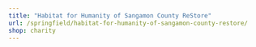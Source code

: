 ```yaml
---
title: "Habitat for Humanity of Sangamon County ReStore"
url: /springfield/habitat-for-humanity-of-sangamon-county-restore/
shop: charity
---
```

